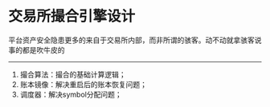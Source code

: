 # 交易所撮合引擎设计

平台资产安全隐患更多的来自于交易所内部，而非所谓的骇客。动不动就拿骇客说事的都是吹牛皮的

---

1. 撮合算法：撮合的基础计算逻辑；
2. 账本镜像：解决重启后的账本恢复问题；
3. 调度器：解决symbol分配问题；

